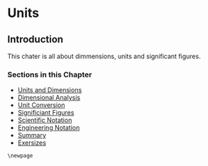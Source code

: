# Units

## Introduction

This chater is all about dimmensions, units and significant figures.

### Sections in this Chapter

 * [Units and Dimensions](2.1-units-and-dimensions.md)
 * [Dimensional Analysis](2.2-dimensional-analysis.md)
 * [Unit Conversion](2.3-unit-conversion.md)
 * [Significiant Figures](2.4-significant-figures.md)
 * [Scientific Notation](2.5-scientific-notation.md)
 * [Engineering Notation](2.6-engineering-notation.md)
 * [Summary](2.7-summary.md)
 * [Exersizes](2.8-exersizes.md)

```{raw} latex
\newpage
```
